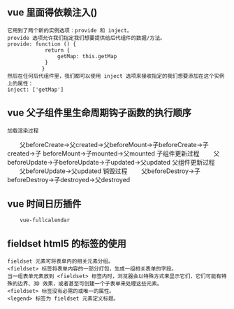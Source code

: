 ## vue 里面得依赖注入()
    它用到了两个新的实例选项：provide 和 inject。
    provide 选项允许我们指定我们想要提供给后代组件的数据/方法。
    provide: function () {
                return {
                    getMap: this.getMap
                }
               }
    然后在任何后代组件里，我们都可以使用 inject 选项来接收指定的我们想要添加在这个实例上的属性：
    inject: ['getMap']
## vue 父子组件里生命周期钩子函数的执行顺序
    加载渲染过程
　　父beforeCreate->父created->父beforeMount->子beforeCreate->子created->子             beforeMount->子mounted->父mounted
    子组件更新过程
　　父beforeUpdate->子beforeUpdate->子updated->父updated
    父组件更新过程
　　父beforeUpdate->父updated
    销毁过程
　　父beforeDestroy->子beforeDestroy->子destroyed->父destroyed

##  vue 时间日历插件
        vue-fullcalendar

##  fieldset html5 的标签的使用
    fieldset 元素可将表单内的相关元素分组。
    <fieldset> 标签将表单内容的一部分打包，生成一组相关表单的字段。
    当一组表单元素放到 <fieldset> 标签内时，浏览器会以特殊方式来显示它们，它们可能有特殊的边界、3D 效果，或者甚至可创建一个子表单来处理这些元素。
    <fieldset> 标签没有必需的或唯一的属性。
    <legend> 标签为 fieldset 元素定义标题。